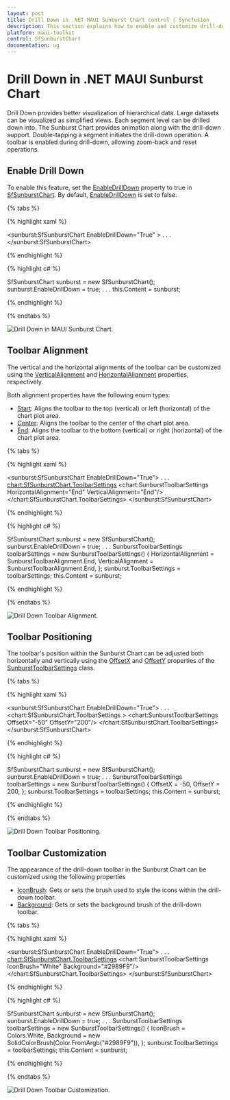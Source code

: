 ```yaml
---
layout: post
title: Drill Down in .NET MAUI Sunburst Chart control | Syncfusion
description: This section explains how to enable and customize drill-down toolbar in the Syncfusion<sup>®</sup> .NET MAUI Sunburst Chart control.
platform: maui-toolkit
control: SfSunburstChart
documentation: ug
---
```


# Drill Down in .NET MAUI Sunburst Chart

Drill Down provides better visualization of hierarchical data. Large datasets can be visualized as simplified views. Each segment level can be drilled down into. The Sunburst Chart provides animation along with the drill-down support. Double-tapping a segment initiates the drill-down operation. A toolbar is enabled during drill-down, allowing zoom-back and reset operations. 

## Enable Drill Down

To enable this feature, set the [EnableDrillDown](https://help.syncfusion.com/cr/maui/Syncfusion.Maui.SunburstChart.SfSunburstChart.html#Syncfusion_Maui_SunburstChart_SfSunburstChart_EnableDrillDown) property to true in [SfSunburstChart](https://help.syncfusion.com/cr/maui/Syncfusion.Maui.SunburstChart.SfSunburstChart.html). By default, [EnableDrillDown](https://help.syncfusion.com/cr/maui/Syncfusion.Maui.SunburstChart.SfSunburstChart.html#Syncfusion_Maui_SunburstChart_SfSunburstChart_EnableDrillDown) is set to false.

{% tabs %}

{% highlight xaml %}

<sunburst:SfSunburstChart EnableDrillDown="True" >
    . . .
</sunburst:SfSunburstChart>
    
{% endhighlight %}

{% highlight c# %}

SfSunburstChart sunburst = new SfSunburstChart();
sunburst.EnableDrillDown = true;
. . .
this.Content = sunburst;

{% endhighlight %}

{% endtabs %}

![Drill Down in MAUI Sunburst Chart.](drill_down_images/maui_drill_down.gif)

## Toolbar Alignment

The vertical and the horizontal alignments of the toolbar can be customized using the [VerticalAlignment](https://help.syncfusion.com/cr/maui/Syncfusion.Maui.SunburstChart.SunburstToolbarSettings.html#Syncfusion_Maui_SunburstChart_SunburstToolbarSettings_VerticalAlignment) and [HorizontalAlignment](https://help.syncfusion.com/cr/maui/Syncfusion.Maui.SunburstChart.SunburstToolbarSettings.html#Syncfusion_Maui_SunburstChart_SunburstToolbarSettings_HorizontalAlignment) properties, respectively.

Both alignment properties have the following enum types:

* [Start](https://help.syncfusion.com/cr/maui/Syncfusion.Maui.SunburstChart.SunburstToolbarAlignment.html#Syncfusion_Maui_SunburstChart_SunburstToolbarAlignment_Start): Aligns the toolbar to the top (vertical) or left (horizontal) of the chart plot area.
* [Center](https://help.syncfusion.com/cr/maui/Syncfusion.Maui.SunburstChart.SunburstToolbarAlignment.html#Syncfusion_Maui_SunburstChart_SunburstToolbarAlignment_Center): Aligns the toolbar to the center of the chart plot area.
* [End](https://help.syncfusion.com/cr/maui/Syncfusion.Maui.SunburstChart.SunburstToolbarAlignment.html#Syncfusion_Maui_SunburstChart_SunburstToolbarAlignment_End): Aligns the toolbar to the bottom (vertical) or right (horizontal) of the chart plot area.

{% tabs %}

{% highlight xaml %}

<sunburst:SfSunburstChart EnableDrillDown="True">
    . . .
    <chart:SfSunburstChart.ToolbarSettings>
        <chart:SunburstToolbarSettings HorizontalAlignment="End" 
                                       VerticalAlignment="End"/>
    </chart:SfSunburstChart.ToolbarSettings>
</sunburst:SfSunburstChart>
    
{% endhighlight %}

{% highlight c# %}

SfSunburstChart sunburst = new SfSunburstChart();
sunburst.EnableDrillDown = true;
. . .
SunburstToolbarSettings toolbarSettings = new SunburstToolbarSettings()
{
    HorizontalAlignment = SunburstToolbarAlignment.End,
    VerticalAlignment = SunburstToolbarAlignment.End,
};
sunburst.ToolbarSettings = toolbarSettings;
this.Content = sunburst;

{% endhighlight %}

{% endtabs %}

![Drill Down Toolbar Alignment.](drill_down_images/maui_toolbar_alignment.png)

## Toolbar Positioning

The toolbar's position within the Sunburst Chart can be adjusted both horizontally and vertically using the [OffsetX](https://help.syncfusion.com/cr/maui/Syncfusion.Maui.SunburstChart.SunburstToolbarSettings.html#Syncfusion_Maui_SunburstChart_SunburstToolbarSettings_OffsetX) and [OffsetY](https://help.syncfusion.com/cr/maui/Syncfusion.Maui.SunburstChart.SunburstToolbarSettings.html#Syncfusion_Maui_SunburstChart_SunburstToolbarSettings_OffsetY) properties of the [SunburstToolbarSettings](https://help.syncfusion.com/cr/maui/Syncfusion.Maui.SunburstChart.SunburstToolbarSettings.html) class.

{% tabs %}

{% highlight xaml %}

<sunburst:SfSunburstChart EnableDrillDown="True">
    . . .
    <chart:SfSunburstChart.ToolbarSettings >
        <chart:SunburstToolbarSettings OffsetX="-50" OffsetY="200"/>
    </chart:SfSunburstChart.ToolbarSettings>
</sunburst:SfSunburstChart>
    
{% endhighlight %}

{% highlight c# %}

SfSunburstChart sunburst = new SfSunburstChart();
sunburst.EnableDrillDown = true;
. . .
SunburstToolbarSettings toolbarSettings = new SunburstToolbarSettings()
{
    OffsetX = -50,
    OffsetY = 200,
};
sunburst.ToolbarSettings = toolbarSettings;
this.Content = sunburst;

{% endhighlight %}

{% endtabs %}

![Drill Down Toolbar Positioning.](drill_down_images/maui_toolbar_positioning.png)

## Toolbar Customization

The appearance of the drill-down toolbar in the Sunburst Chart can be customized using the following properties

* [IconBrush](https://help.syncfusion.com/cr/maui/Syncfusion.Maui.SunburstChart.SunburstToolbarSettings.html#Syncfusion_Maui_SunburstChart_SunburstToolbarSettings_IconBrush): Gets or sets the brush used to style the icons within the drill-down toolbar.
* [Background](https://help.syncfusion.com/cr/maui/Syncfusion.Maui.SunburstChart.SunburstToolbarSettings.html#Syncfusion_Maui_SunburstChart_SunburstToolbarSettings_Background): Gets or sets the background brush of the drill-down toolbar.

{% tabs %}

{% highlight xaml %}

<sunburst:SfSunburstChart EnableDrillDown="True">
    . . .
    <chart:SfSunburstChart.ToolbarSettings>
        <chart:SunburstToolbarSettings IconBrush="White" Background="#2989F9"/>
    </chart:SfSunburstChart.ToolbarSettings>
</sunburst:SfSunburstChart>
    
{% endhighlight %}

{% highlight c# %}

SfSunburstChart sunburst = new SfSunburstChart();
sunburst.EnableDrillDown = true;
. . .
SunburstToolbarSettings toolbarSettings = new SunburstToolbarSettings()
{
    IconBrush = Colors.White,
    Background = new SolidColorBrush(Color.FromArgb("#2989F9")),
};
sunburst.ToolbarSettings = toolbarSettings;
this.Content = sunburst;

{% endhighlight %}

{% endtabs %}

![Drill Down Toolbar Customization.](drill_down_images/maui_toolbar_customization.png)
